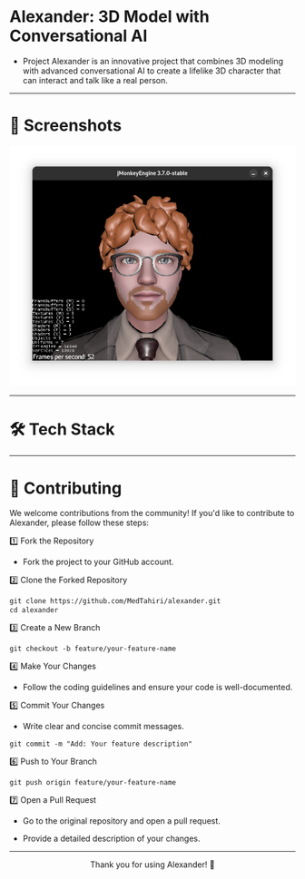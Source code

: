 # Alexander: 3D Model with Conversational AI

- Project Alexander is an innovative project that combines 3D modeling with advanced conversational AI to create a lifelike 3D character that can interact and talk like a real person.

---

# 📸 Screenshots

<p align="center">
<img src="screenshots/Screenshot%20From%202025-02-10%2009-48-04.png" alt="1">
</p>

---

# 🛠 Tech Stack

---

# 🤝 Contributing
We welcome contributions from the community! If you'd like to contribute to Alexander, please follow these steps:

1️⃣ Fork the Repository

- Fork the project to your GitHub account.

2️⃣ Clone the Forked Repository

```
git clone https://github.com/MedTahiri/alexander.git
cd alexander
```

3️⃣ Create a New Branch
```
git checkout -b feature/your-feature-name
```

4️⃣ Make Your Changes
- Follow the coding guidelines and ensure your code is well-documented.

5️⃣ Commit Your Changes

- Write clear and concise commit messages.
```
git commit -m "Add: Your feature description"
```

6️⃣ Push to Your Branch
```
git push origin feature/your-feature-name
```

7️⃣ Open a Pull Request
- Go to the original repository and open a pull request.

- Provide a detailed description of your changes.

---

<p align="center">
Thank you for using Alexander! 🚀
</p>
